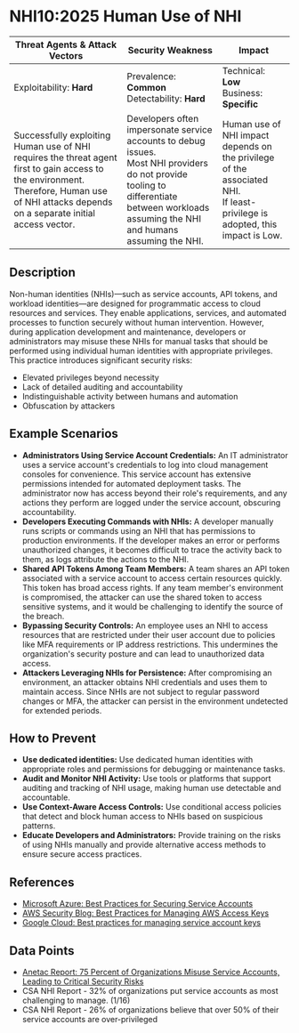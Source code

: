 # NHI10:2025 Human Use of NHI

| Threat Agents & Attack Vectors                    | Security Weakness                                                                                          | Impact                                         |
|---------------------------------------------------|-------------------------------------------------------------------------------------------------------------|------------------------------------------------|
| Exploitability: **Hard**            | Prevalence: **Common**<br>Detectability: **Hard**                       | Technical: **Low**<br>Business: **Specific**     |
| Successfully exploiting Human use of NHI requires the threat agent first to gain access to the environment. Therefore, Human use of NHI attacks depends on a separate initial access vector. | Developers often impersonate service accounts to debug issues.<br>Most NHI providers do not provide tooling to differentiate between workloads assuming the NHI and humans assuming the NHI.      | Human use of NHI impact depends on the privilege of the associated NHI.<br>If least-privilege is adopted, this impact is Low. 

## Description
Non-human identities (NHIs)—such as service accounts, API tokens, and workload identities—are designed for programmatic access to cloud resources and services. They enable applications, services, and automated processes to function securely without human intervention. However, during application development and maintenance, developers or administrators may misuse these NHIs for manual tasks that should be performed using individual human identities with appropriate privileges.
This practice introduces significant security risks: 
- Elevated privileges beyond necessity
 - Lack of detailed auditing and accountability
 - Indistinguishable activity between humans and automation
 - Obfuscation by attackers


## Example Scenarios
- **Administrators Using Service Account Credentials:**  An IT administrator uses a service account's credentials to log into cloud management consoles for convenience. This service account has extensive permissions intended for automated deployment tasks. The administrator now has access beyond their role's requirements, and any actions they perform are logged under the service account, obscuring accountability.
- **Developers Executing Commands with NHIs:** A developer manually runs scripts or commands using an NHI that has permissions to production environments. If the developer makes an error or performs unauthorized changes, it becomes difficult to trace the activity back to them, as logs attribute the actions to the NHI.
- **Shared API Tokens Among Team Members:** A team shares an API token associated with a service account to access certain resources quickly. This token has broad access rights. If any team member's environment is compromised, the attacker can use the shared token to access sensitive systems, and it would be challenging to identify the source of the breach.
- **Bypassing Security Controls:** An employee uses an NHI to access resources that are restricted under their user account due to policies like MFA requirements or IP address restrictions. This undermines the organization's security posture and can lead to unauthorized data access.
- **Attackers Leveraging NHIs for Persistence:** After compromising an environment, an attacker obtains NHI credentials and uses them to maintain access. Since NHIs are not subject to regular password changes or MFA, the attacker can persist in the environment undetected for extended periods.

## How to Prevent
- **Use dedicated identities:** Use dedicated human identities with appropriate roles and permissions for debugging or maintenance tasks.
- **Audit and Monitor NHI Activity:** Use tools or platforms that support auditing and tracking of NHI usage, making human use detectable and accountable.
- **Use Context-Aware Access Controls:** Use conditional access policies that detect and block human access to NHIs based on suspicious patterns.
- **Educate Developers and Administrators:** Provide training on the risks of using NHIs manually and provide alternative access methods to ensure secure access practices.

## References
- [Microsoft Azure: Best Practices for Securing Service Accounts](https://docs.microsoft.com/en-us/azure/security/fundamentals/service-accounts)
- [AWS Security Blog: Best Practices for Managing AWS Access Keys](https://aws.amazon.com/blogs/security/best-practices-for-managing-aws-access-keys/)
- [Google Cloud: Best practices for managing service account keys](https://cloud.google.com/iam/docs/best-practices-for-managing-service-account-keys)


## Data Points
- [Anetac Report: 75 Percent of Organizations Misuse Service Accounts, Leading to Critical Security Risks](https://cioinfluence.com/security/anetac-report-75-percent-of-organizations-misuse-service-accounts-leading-to-critical-security-risks/)
- CSA NHI Report - 32% of organizations put service accounts as most challenging to manage. (1/16)
- CSA NHI Report - 26% of organizations believe that over 50% of their service accounts are over-privileged
